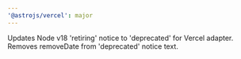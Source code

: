 ```yaml
---
'@astrojs/vercel': major
---
```


Updates Node v18 'retiring' notice to 'deprecated' for Vercel adapter.
Removes removeDate from 'deprecated' notice text.
